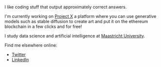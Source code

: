 I like coding stuff that output approximately correct answers. 

I'm currently working on [Project X](https://github.com/mrdbourke/nutrify) a platform where you can use generative models such as stable diffusion to create art and put it on the ethereum blockchain in a few clicks and for free!

I study data science and artificial intelligence at [Maastricht University](https://www.maastrichtuniversity.nl/education/bachelor/data-science-and-artificial-intelligence).

Find me elsewhere online:
* [Twitter](https://twitter.com/NicoGrassetto)
* [LinkedIn](https://www.linkedin.com/in/nico-g-70b8231aa/)
